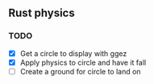 ## Rust physics

### TODO
- [X] Get a circle to display with ggez
- [X] Apply physics to circle and have it fall
- [ ] Create a ground for circle to land on